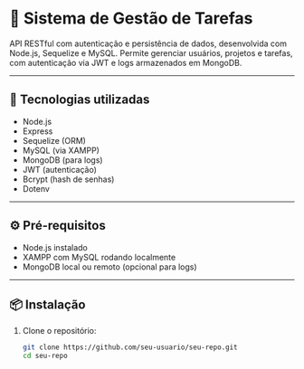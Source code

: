# 🧠 Sistema de Gestão de Tarefas

API RESTful com autenticação e persistência de dados, desenvolvida com Node.js, Sequelize e MySQL. Permite gerenciar usuários, projetos e tarefas, com autenticação via JWT e logs armazenados em MongoDB.

---

## 🚀 Tecnologias utilizadas

- Node.js
- Express
- Sequelize (ORM)
- MySQL (via XAMPP)
- MongoDB (para logs)
- JWT (autenticação)
- Bcrypt (hash de senhas)
- Dotenv

---

## ⚙️ Pré-requisitos

- Node.js instalado
- XAMPP com MySQL rodando localmente
- MongoDB local ou remoto (opcional para logs)

---

## 📦 Instalação

1. Clone o repositório:
   ```bash
   git clone https://github.com/seu-usuario/seu-repo.git
   cd seu-repo
